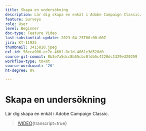 ```yaml
---
title: Skapa en undersökning
description: Lär dig skapa en enkät i Adobe Campaign Classic.
feature: Surveys
role: User
level: Beginner
doc-type: Feature Video
last-substantial-update: 2023-04-25T00:00:00Z
jira: KT-11925
thumbnail: 3415810.jpeg
exl-id: 56eca906-ec7e-4601-8c1d-4061e3d528d0
source-git-commit: 8b3e7a5dcc8b55cbc0fdb5c4220dc1329e320259
workflow-type: tm+mt
source-wordcount: '26'
ht-degree: 0%

---
```


# Skapa en undersökning

Lär dig skapa en enkät i Adobe Campaign Classic.

>[!VIDEO](https://video.tv.adobe.com/v/3448077/?learn=on&captions=swe){transcript=true}
